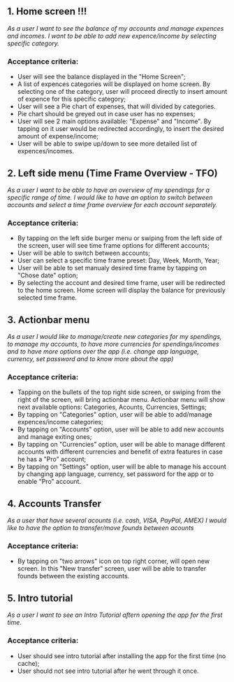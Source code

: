 
## 1. Home screen !!!
*As a user I want to see the balance of my accounts and manage expences and incomes. I want to be able to add new expence/income by selecting specific category.*
### Acceptance criteria:
* User will see the balance displayed in the "Home Screen";
* A list of expences categories will be displayed on home screen. By selecting one of the category, user will proceed directly to insert amount of expence for this specific category; 
* User will see a Pie chart of expenses, that will divided by categories. 
* Pie chart should be greyed out in case user has no expenses;
* User will see 2 main options available: "Expense" and "Income". By tapping on it user would be redirected accordingly, to insert the desired amount of expense/income;
* User will be able to swipe up/down to see more detailed list of expences/incomes.
 

## 2. Left side menu (Time Frame Overview - TFO)
*As a user I want to be able to have an overview of my spendings for a specific range of time. I would like to have an option to switch between accounts and select a time frame overview for each account separately.*
### Acceptance criteria:
* By tapping on the left side burger menu or swiping from the left side of the screen, user will see time frame options for different accounts;
* User will be able to switch between accounts;
* User can select a specific time frame preset: Day, Week, Month, Year;
* User will be able to set manualy desired time frame by tapping on "Chose date" option;
* By selecting the account and desired time frame, user will be redirected to the home screen. Home screen will display the balance for previously selected time frame.


## 3. Actionbar menu
*As a user I would like to manage/create new categories for my spendings, to manage my accounts, to have more currencies for spendings/incomes and to have more options over the app (i.e. change app language, currency, set password and to know more about the app)* 
### Acceptance criteria:
* Tapping on the bullets of the top right side screen, or swiping from the right of the screen, will bring actionbar menu. Actionbar menu will show next available options: Categories, Acounts, Currencies, Settings;
* By tapping on "Categories" option, user will be able to add/manage expences/income categories;
* By tapping on "Accounts" option, user will be able to add new accounts and manage exiting ones;
* By tapping on "Currencies" option, user will be able to manage different accounts with different currencies and benefit of extra features in case he has a "Pro" account;
* By tapping on "Settings" option, user will be able to manage his account by changing app language, currency, set password for the app or to enable "Pro" account.
 

## 4. Accounts Transfer 
*As a user that have several acounts (i.e. cash, VISA, PayPal, AMEX) I would like to have the option to transfer/move founds between acounts*
### Acceptance criteria:
* By tapping on "two arrows" icon on top right corner, will open new screen. In this "New transfer" screen, user will be able to transfer founds between the existing accounts.


## 5. Intro tutorial
*As a user I want to see an Intro Tutorial aftern opening the app for the first time.*
### Acceptance criteria:
* User should see intro tutorial after installing the app for the first time (no cache);
* User should not see intro tutorial after he went through it once.

